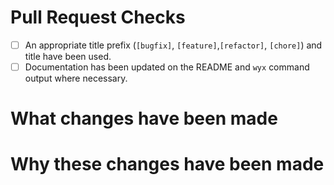 # Pull Request Checks
- [ ] An appropriate title prefix (`[bugfix]`, `[feature]`,`[refactor]`, `[chore]`) and title have been used.
- [ ] Documentation has been updated on the README and `wyx` command output where necessary.

# What changes have been made

# Why these changes have been made
